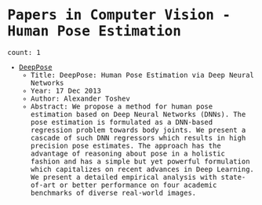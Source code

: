 <span style="font-family:monospace">

# Papers in Computer Vision - Human Pose Estimation

count: 1

* [DeepPose](https://arxiv.org/abs/1312.4659)
    * Title: DeepPose: Human Pose Estimation via Deep Neural Networks
    * Year: 17 Dec 2013
    * Author: Alexander Toshev
    * Abstract: We propose a method for human pose estimation based on Deep Neural Networks (DNNs). The pose estimation is formulated as a DNN-based regression problem towards body joints. We present a cascade of such DNN regressors which results in high precision pose estimates. The approach has the advantage of reasoning about pose in a holistic fashion and has a simple but yet powerful formulation which capitalizes on recent advances in Deep Learning. We present a detailed empirical analysis with state-of-art or better performance on four academic benchmarks of diverse real-world images.
